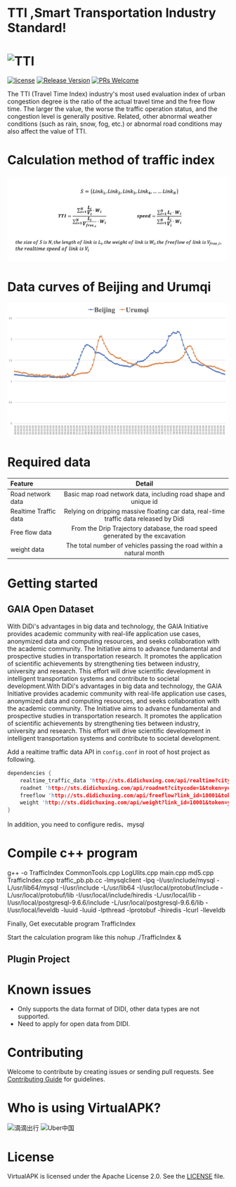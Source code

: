 # TTI ,Smart Transportation Industry Standard! 

# <img src="imgs/va-logo.png" width="200px" align="center" alt="TTI"/>
[![license](http://img.shields.io/badge/license-Apache2.0-brightgreen.svg?style=flat)](https://github.com/didi/VirtualAPK/blob/master/LICENSE)
[![Release Version](https://img.shields.io/badge/release-0.9.8-red.svg)](https://github.com/didi/VirtualAPK/releases)
[![PRs Welcome](https://img.shields.io/badge/PRs-welcome-brightgreen.svg)](https://github.com/didi/VirtualAPK/pulls)

The TTI (Travel Time Index) industry's most used evaluation index of urban 
congestion degree is the ratio of the actual travel time and the free flow time.
The larger the value, the worse the traffic operation status, and the congestion 
level is generally positive. Related, other abnormal weather conditions (such as rain, snow, fog, etc.)
or abnormal road conditions may also affect the value of TTI.


# Calculation method of traffic index
![TTI](method.jpg)
# Data curves of Beijing and Urumqi
![TTI](demo.jpg)

# Required data

| Feature | Detail |
|:-------------|:-------------:|
| Road network data | Basic map road network data, including road shape and unique id |
| Realtime Traffic data | Relying on dripping massive floating car data, real-time traffic data released by Didi |
| Free flow data | From the Drip Trajectory database, the road speed generated by the excavation |
| weight data | The total number of vehicles passing the road within a natural month |

# Getting started

## GAIA Open Dataset
With DiDi's advantages in big data and technology, the GAIA Initiative provides academic community with real-life application use cases, anonymized data and computing resources, and seeks collaboration with the academic community. The Initiative aims to advance fundamental and prospective studies in transportation research. It promotes the application of scientific achievements by strengthening ties between industry, university and research. This effort will drive scientific development in intelligent transportation systems and contribute to societal development.With DiDi's advantages in big data and technology, the GAIA Initiative provides academic community with real-life application use cases, anonymized data and computing resources, and seeks collaboration with the academic community. The Initiative aims to advance fundamental and prospective studies in transportation research. It promotes the application of scientific achievements by strengthening ties between industry, university and research. This effort will drive scientific development in intelligent transportation systems and contribute to societal development.

Add a realtime traffic data API in `config.conf` in root of host project as following.

``` c++
dependencies {
    realtime_traffic_data 'http://sts.didichuxing.com/api/realtime?citycode=1&token=your token'
    roadnet 'http://sts.didichuxing.com/api/roadnet?citycode=1&token=your token'
    freeflow 'http://sts.didichuxing.com/api/freeflow?link_id=10001&token=your token'
    weight 'http://sts.didichuxing.com/api/weight?link_id=10001&token=your token'
}
```
In addition, you need to configure redis、mysql

# Compile c++ program
g++ -o TrafficIndex CommonTools.cpp LogUlits.cpp main.cpp md5.cpp TrafficIndex.cpp traffic_pb.pb.cc -lmysqlclient -lpq -I/usr/include/mysql -L/usr/lib64/mysql -I/usr/include -L/usr/lib64 -I/usr/local/protobuf/include -L/usr/local/protobuf/lib -I/usr/local/include/hiredis -L/usr/local/lib -I/usr/local/postgresql-9.6.6/include -L/usr/local/postgresql-9.6.6/lib -I/usr/local/leveldb -luuid -luuid -lpthread -lprotobuf -lhiredis -lcurl -lleveldb

Finally, Get executable program TrafficIndex

Start the calculation program like this
nohup ./TrafficIndex &


## Plugin Project

# Known issues

* Only supports the data format of DIDI, other data types are not supported.
* Need to apply for open data from DIDI.

# Contributing

Welcome to contribute by creating issues or sending pull requests. See [Contributing Guide](CONTRIBUTING.md) for guidelines.

# Who is using VirtualAPK?

<img src="imgs/didi.png" width="78px" align="center" alt="滴滴出行"/> <img src="imgs/uber-china.png" width="78px" align="center" alt="Uber中国"/>

# License

VirtualAPK is licensed under the Apache License 2.0. See the [LICENSE](LICENSE) file.
